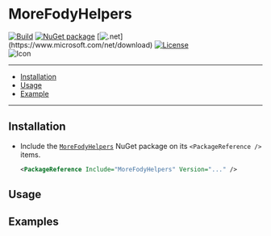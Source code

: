# MoreFodyHelpers

[![Build](https://github.com/huoshan12345/MoreFodyHelpers/workflows/Build/badge.svg)](https://github.com/huoshan12345/MoreFodyHelpers/actions?query=workflow%3ABuild)
[![NuGet package](https://img.shields.io/nuget/v/MoreFodyHelpers.svg?logo=NuGet)](https://www.nuget.org/packages/MoreFodyHelpers)
[![.net](https://img.shields.io/badge/.net%20standard-2.0-ff69b4.svg?)](https://www.microsoft.com/net/download)
[![License](https://img.shields.io/badge/license-MIT-blue.svg)](https://github.com/huoshan12345/MoreFodyHelpers/blob/master/LICENSE)  
![Icon](https://raw.githubusercontent.com/huoshan12345/MoreFodyHelpers/master/icon.png)

---
 - [Installation](#installation)
 - [Usage](#usage)
 - [Example](#examples) 
---

## Installation
- Include the [`MoreFodyHelpers`](https://www.nuget.org/packages/MoreFodyHelpers) NuGet package on its `<PackageReference />` items.

  ```XML
  <PackageReference Include="MoreFodyHelpers" Version="..." />
  ```

## Usage


## Examples

